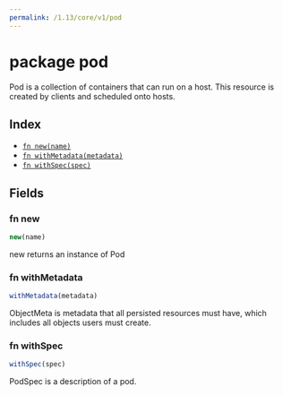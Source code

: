 ```yaml
---
permalink: /1.13/core/v1/pod
---
```


# package pod

Pod is a collection of containers that can run on a host. This resource is created by clients and scheduled onto hosts.

## Index

* [`fn new(name)`](#fn-new)
* [`fn withMetadata(metadata)`](#fn-withmetadata)
* [`fn withSpec(spec)`](#fn-withspec)

## Fields

### fn new

```ts
new(name)
```

new returns an instance of Pod

### fn withMetadata

```ts
withMetadata(metadata)
```

ObjectMeta is metadata that all persisted resources must have, which includes all objects users must create.

### fn withSpec

```ts
withSpec(spec)
```

PodSpec is a description of a pod.